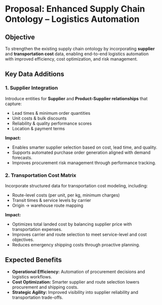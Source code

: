 # Proposal: Enhanced Supply Chain Ontology – Logistics Automation  

## Objective  
To strengthen the existing supply chain ontology by incorporating **supplier** and **transportation cost** data, enabling end-to-end logistics automation with improved efficiency, cost optimization, and risk management.  

## Key Data Additions  

### 1. Supplier Integration  
Introduce entities for **Supplier** and **Product-Supplier relationships** that capture:  
- Lead times & minimum order quantities  
- Unit costs & bulk discounts  
- Reliability & quality performance scores  
- Location & payment terms  

**Impact:**  
- Enables smarter supplier selection based on cost, lead time, and quality.  
- Supports automated purchase order generation aligned with demand forecasts.  
- Improves procurement risk management through performance tracking.  

### 2. Transportation Cost Matrix  
Incorporate structured data for transportation cost modeling, including:  
- Route-level costs (per unit, per kg, minimum charges)  
- Transit times & service levels by carrier  
- Origin → warehouse route mapping  

**Impact:**  
- Optimizes total landed cost by balancing supplier price with transportation expenses.  
- Improves carrier and route selection to meet service-level and cost objectives.  
- Reduces emergency shipping costs through proactive planning.  

## Expected Benefits  
- **Operational Efficiency:** Automation of procurement decisions and logistics workflows.  
- **Cost Optimization:** Smarter supplier and route selection lowers procurement and shipping costs.  
- **Strategic Agility:** Improved visibility into supplier reliability and transportation trade-offs.  
